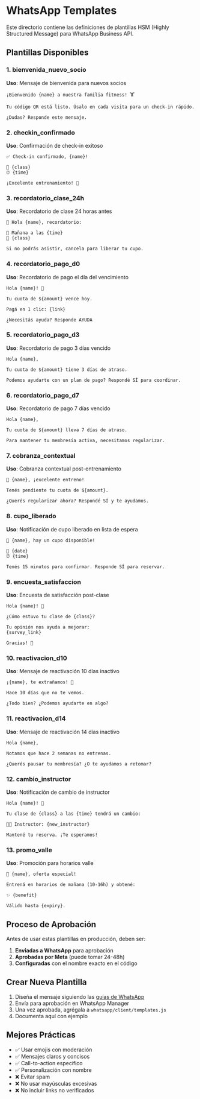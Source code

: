 # WhatsApp Templates

Este directorio contiene las definiciones de plantillas HSM (Highly Structured Message) para WhatsApp Business API.

## Plantillas Disponibles

### 1. bienvenida_nuevo_socio
**Uso**: Mensaje de bienvenida para nuevos socios
```
¡Bienvenido {name} a nuestra familia fitness! 🏋️

Tu código QR está listo. Úsalo en cada visita para un check-in rápido.

¿Dudas? Responde este mensaje.
```

### 2. checkin_confirmado
**Uso**: Confirmación de check-in exitoso
```
✅ Check-in confirmado, {name}!

📍 {class}
⏰ {time}

¡Excelente entrenamiento! 💪
```

### 3. recordatorio_clase_24h
**Uso**: Recordatorio de clase 24 horas antes
```
🔔 Hola {name}, recordatorio:

📅 Mañana a las {time}
🏃 {class}

Si no podrás asistir, cancela para liberar tu cupo.
```

### 4. recordatorio_pago_d0
**Uso**: Recordatorio de pago el día del vencimiento
```
Hola {name}! 👋

Tu cuota de ${amount} vence hoy.

Pagá en 1 clic: {link}

¿Necesitás ayuda? Responde AYUDA
```

### 5. recordatorio_pago_d3
**Uso**: Recordatorio de pago 3 días vencido
```
Hola {name},

Tu cuota de ${amount} tiene 3 días de atraso.

Podemos ayudarte con un plan de pago? Respondé SÍ para coordinar.
```

### 6. recordatorio_pago_d7
**Uso**: Recordatorio de pago 7 días vencido
```
Hola {name},

Tu cuota de ${amount} lleva 7 días de atraso.

Para mantener tu membresía activa, necesitamos regularizar.
```

### 7. cobranza_contextual
**Uso**: Cobranza contextual post-entrenamiento
```
💪 {name}, ¡excelente entreno!

Tenés pendiente tu cuota de ${amount}.

¿Querés regularizar ahora? Respondé SÍ y te ayudamos.
```

### 8. cupo_liberado
**Uso**: Notificación de cupo liberado en lista de espera
```
🎉 {name}, hay un cupo disponible!

📅 {date}
⏰ {time}

Tenés 15 minutos para confirmar. Responde SÍ para reservar.
```

### 9. encuesta_satisfaccion
**Uso**: Encuesta de satisfacción post-clase
```
Hola {name}! 👋

¿Cómo estuvo tu clase de {class}?

Tu opinión nos ayuda a mejorar:
{survey_link}

Gracias! 🙏
```

### 10. reactivacion_d10
**Uso**: Mensaje de reactivación 10 días inactivo
```
¡{name}, te extrañamos! 💙

Hace 10 días que no te vemos.

¿Todo bien? ¿Podemos ayudarte en algo?
```

### 11. reactivacion_d14
**Uso**: Mensaje de reactivación 14 días inactivo
```
Hola {name},

Notamos que hace 2 semanas no entrenas.

¿Querés pausar tu membresía? ¿O te ayudamos a retomar?
```

### 12. cambio_instructor
**Uso**: Notificación de cambio de instructor
```
Hola {name}! 👋

Tu clase de {class} a las {time} tendrá un cambio:

👨‍🏫 Instructor: {new_instructor}

Mantené tu reserva. ¡Te esperamos!
```

### 13. promo_valle
**Uso**: Promoción para horarios valle
```
🎁 {name}, oferta especial!

Entrená en horarios de mañana (10-16h) y obtené:

✨ {benefit}

Válido hasta {expiry}.
```

## Proceso de Aprobación

Antes de usar estas plantillas en producción, deben ser:

1. **Enviadas a WhatsApp** para aprobación
2. **Aprobadas por Meta** (puede tomar 24-48h)
3. **Configuradas** con el nombre exacto en el código

## Crear Nueva Plantilla

1. Diseña el mensaje siguiendo las [guías de WhatsApp](https://developers.facebook.com/docs/whatsapp/message-templates)
2. Envía para aprobación en WhatsApp Manager
3. Una vez aprobada, agrégala a `whatsapp/client/templates.js`
4. Documenta aquí con ejemplo

## Mejores Prácticas

- ✅ Usar emojis con moderación
- ✅ Mensajes claros y concisos
- ✅ Call-to-action específico
- ✅ Personalización con nombre
- ❌ Evitar spam
- ❌ No usar mayúsculas excesivas
- ❌ No incluir links no verificados
